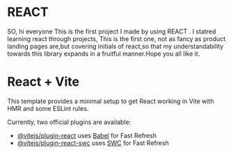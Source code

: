 
# REACT 

SO, hi everyone This is the first project I made by using REACT .
I statred learning react through projects, This is the first one, not as fancy as product landing pages are,but covering initials of react,so that my understandability towards this library expands in a fruitful manner.Hope you all like it.


# React + Vite

This template provides a minimal setup to get React working in Vite with HMR and some ESLint rules.

Currently, two official plugins are available:

- [@vitejs/plugin-react](https://github.com/vitejs/vite-plugin-react/blob/main/packages/plugin-react/README.md) uses [Babel](https://babeljs.io/) for Fast Refresh
- [@vitejs/plugin-react-swc](https://github.com/vitejs/vite-plugin-react-swc) uses [SWC](https://swc.rs/) for Fast Refresh

